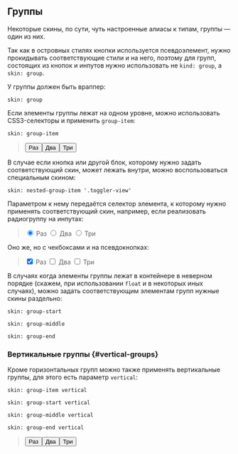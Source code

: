 ---
---

## Группы

Некоторые скины, по сути, чуть настроенные алиасы к типам, группы — один из них.

Так как в островных стилях кнопки используется псевдоэлемент, нужно прокидывать соответствующие стили и на него, поэтому для групп, состоящих из кнопок и инпутов нужно использовать не `kind: group`, а `skin: group`.

У группы должен быть враппер:

    skin: group

Если элементы группы лежат на одном уровне, можно использовать CSS3-селекторы и применить `group-item`:

    skin: group-item

> <div class="group">
>     <button class="button toggle-button" type="button">
>         <span class="button-content">Раз</span>
>     </button
>     ><button class="button toggle-button is-checked" type="button">
>         <span class="button-content">Два</span>
>     </button
>     ><button class="button toggle-button is-checked" type="button">
>         <span class="button-content">Три</span>
>     </button>
> </div>
>
> <div class="example:group"></div>

В случае если кнопка или другой блок, которому нужно задать соответствующий скин, может лежать внутри, можно воспользоваться специальным скином:

    skin: nested-group-item '.toggler-view'

Параметром к нему передаётся селектор элемента, к которому нужно применять соответствующий скин, например, если реализовать радиогруппу на инпутах:

> <p class="group">
>     <label class="toggler">
>         <input class="toggler-controller" type="radio" name="toggler2" checked="checked">
>         <span class="button toggler-view">
>             <span class="button-content">Раз</span>
>         </span>
>     </label
>     ><label class="toggler">
>         <input class="toggler-controller" type="radio" name="toggler2">
>         <span class="button toggler-view">
>             <span class="button-content">Два</span>
>         </span>
>     </label
>     ><label class="toggler">
>         <input class="toggler-controller" type="radio" name="toggler2">
>         <span class="button toggler-view">
>             <span class="button-content">Три</span>
>         </span>
>     </label>
> </p>
>
> <div class="example:nested-group"></div>

Оно же, но с чекбоксами и на псевдокнопках:

> <p class="group">
>     <label class="toggler">
>         <input class="toggler-controller" type="checkbox" checked="checked">
>         <span class="small-pseudo-button toggler-view">
>             <span class="button-content">Раз</span>
>         </span>
>     </label
>     ><label class="toggler">
>         <input class="toggler-controller" type="checkbox">
>         <span class="small-pseudo-button toggler-view">
>             <span class="button-content">Два</span>
>         </span>
>     </label
>     ><label class="toggler">
>         <input class="toggler-controller" type="checkbox">
>         <span class="small-pseudo-button toggler-view">
>             <span class="button-content">Три</span>
>         </span>
>     </label>
> </p>

В случаях когда элементы группы лежат в контейнере в неверном порядке (скажем, при использовании `float` и в некоторых иных случаях), можно задать соответствующим элементам групп нужные скины раздельно:

    skin: group-start

    skin: group-middle

    skin: group-end

> <div class="example:group-item"></div>

### Вертикальные группы {#vertical-groups}

Кроме горизонтальных групп можно также применять вертикальные группы, для этого есть параметр `vertical`:

    skin: group-item vertical

    skin: group-start vertical

    skin: group-middle vertical

    skin: group-end vertical

> <div class="vertical-group">
>     <button class="button toggle-button" type="button">
>         <span class="button-content">Раз</span>
>     </button
>     ><button class="button toggle-button is-checked" type="button">
>         <span class="button-content">Два</span>
>     </button
>     ><button class="button toggle-button is-checked" type="button">
>         <span class="button-content">Три</span>
>     </button>
> </div>
>
> <div class="example:vertical-group"></div>
